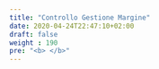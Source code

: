 ```yaml
---
title: "Controllo Gestione Margine"
date: 2020-04-24T22:47:10+02:00
draft: false
weight : 190
pre: "<b> </b>"
---
```

